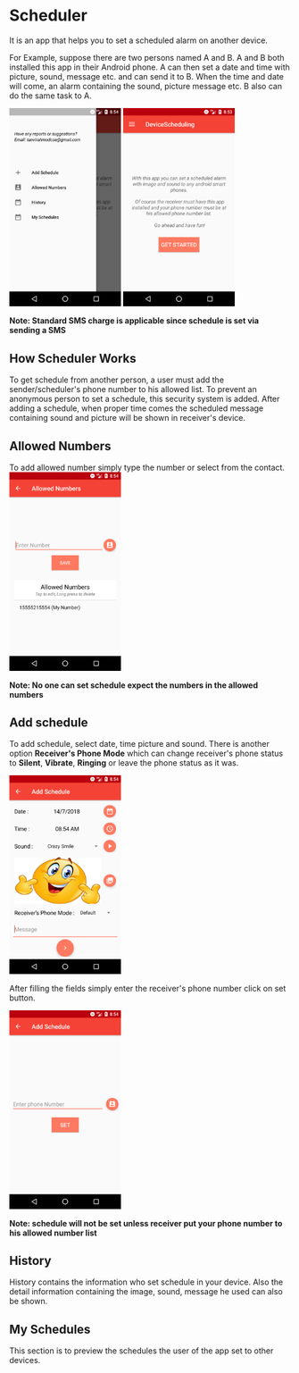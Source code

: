 # Scheduler
It is an app that helps you to set a scheduled alarm on another device.

For Example, suppose there are two persons named A and B. A and B both installed this app in their Android phone. 
A can then set a date and time with picture, sound, message etc. and can send it to B. 
When the time and date will come, an alarm containing the sound, picture message etc.
B also can do the same task to A.

<img src="/Screenshots/home 2.png" width="200px"> <img src="/Screenshots/home 1.png" width="200px">

**Note: Standard SMS charge is applicable since schedule is set via sending a SMS**

## How Scheduler Works

To get schedule from another person, a user must add the sender/scheduler's phone number to his allowed list. To prevent an anonymous person to set a schedule, this security system is added. After adding a schedule, when proper time comes the scheduled message containing sound and picture will be shown in receiver's device. 

## Allowed Numbers

To add allowed number simply type the number or select from the contact.
<img src="/Screenshots/allowed numbers.png" width="200px"> 

**Note: No one can set schedule expect the numbers in the allowed numbers**

## Add schedule

To add schedule, select date, time picture and sound. There is another option **Receiver's Phone Mode** which can change receiver's phone status to **Silent**, **Vibrate**, **Ringing** or leave the phone status as it was.

<img src="/Screenshots/add schedule 1.png" width="200px">

After filling the fields simply enter the receiver's phone number click on set button.

<img src="/Screenshots/add schedule 2.png" width="200px">

**Note: schedule will not be set unless receiver put your phone number to his allowed number list**

## History
History contains the information who set schedule in your device. Also the detail information containing the image, sound, message he used can also be shown.


## My Schedules
This section is to preview the schedules the user of the app set to other devices.

